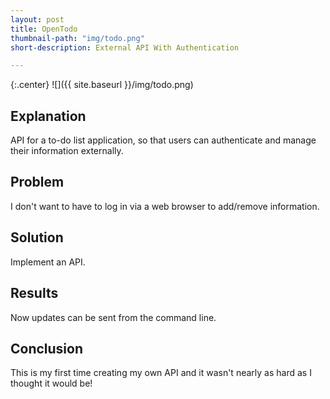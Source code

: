 ```yaml
---
layout: post
title: OpenTodo
thumbnail-path: "img/todo.png"
short-description: External API With Authentication

---
```


{:.center}
![]({{ site.baseurl }}/img/todo.png)

## Explanation

API for a to-do list application, so that users can authenticate and manage their information externally.

## Problem

I don't want to have to log in via a web browser to add/remove information.

## Solution

Implement an API.

## Results

Now updates can be sent from the command line.

## Conclusion

This is my first time creating my own API and it wasn't nearly as hard as I thought it would be!